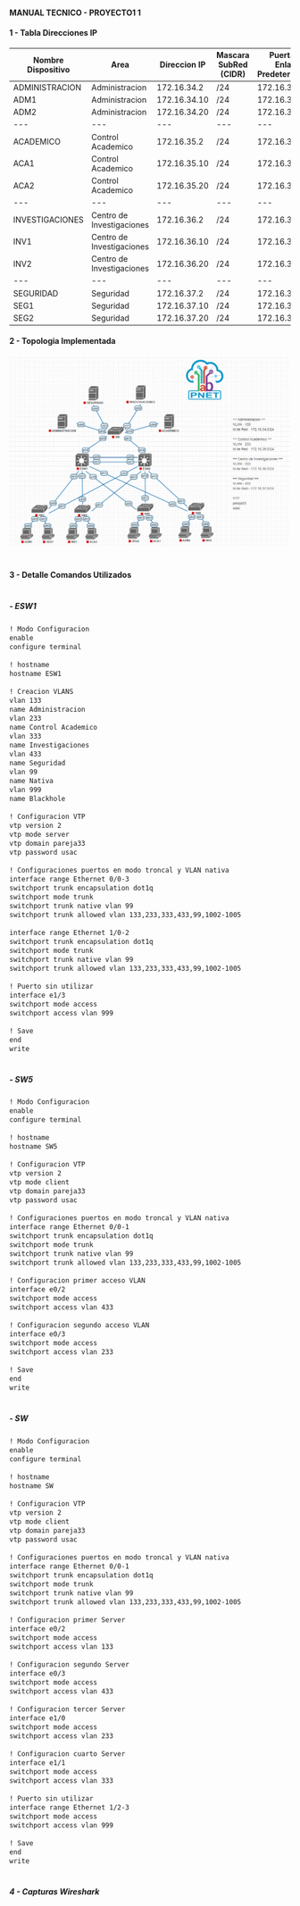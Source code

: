 #### MANUAL TECNICO - PROYECTO1 1

#### 1 - Tabla Direcciones IP

| Nombre Dispositivo | Area | Direccion IP | Mascara SubRed (CIDR) | Puerta de Enlace Predeterminada | VLAN |
|-----|---|---|---|---|---|
|ADMINISTRACION|Administracion|172.16.34.2|/24|172.16.34.1|133|
|ADM1|Administracion|172.16.34.10|/24|172.16.34.1|133|
|ADM2|Administracion|172.16.34.20|/24|172.16.34.1|133|
|---|---|---|---|---|---|
|ACADEMICO|Control Academico|172.16.35.2|/24|172.16.35.1|233|
|ACA1|Control Academico|172.16.35.10|/24|172.16.35.1|233|
|ACA2|Control Academico|172.16.35.20|/24|172.16.35.1|233|
|---|---|---|---|---|---|
|INVESTIGACIONES|Centro de Investigaciones|172.16.36.2|/24|172.16.36.1|333|
|INV1|Centro de Investigaciones|172.16.36.10|/24|172.16.36.1|333|
|INV2|Centro de Investigaciones|172.16.36.20|/24|172.16.36.1|333|
|---|---|---|---|---|---|
|SEGURIDAD|Seguridad|172.16.37.2|/24|172.16.37.1|433|
|SEG1|Seguridad|172.16.37.10|/24|172.16.37.1|433|
|SEG2|Seguridad|172.16.37.20|/24|172.16.37.1|433|

#### 2 - Topologia Implementada

<img src="./images/topologia.png" alt="Topologia" width="700"/>  

#

#### 3 - Detalle Comandos Utilizados
#

##### - ESW1

    ! Modo Configuracion
    enable
    configure terminal

    ! hostname
    hostname ESW1

    ! Creacion VLANS
    vlan 133
    name Administracion
    vlan 233
    name Control Academico
    vlan 333
    name Investigaciones
    vlan 433
    name Seguridad
    vlan 99
    name Nativa
    vlan 999
    name Blackhole

    ! Configuracion VTP
    vtp version 2
    vtp mode server
    vtp domain pareja33
    vtp password usac

    ! Configuraciones puertos en modo troncal y VLAN nativa
    interface range Ethernet 0/0-3
    switchport trunk encapsulation dot1q
    switchport mode trunk
    switchport trunk native vlan 99
    switchport trunk allowed vlan 133,233,333,433,99,1002-1005

    interface range Ethernet 1/0-2
    switchport trunk encapsulation dot1q
    switchport mode trunk
    switchport trunk native vlan 99
    switchport trunk allowed vlan 133,233,333,433,99,1002-1005

    ! Puerto sin utilizar
    interface e1/3
    switchport mode access
    switchport access vlan 999

    ! Save
    end
    write

#

##### - SW5

    ! Modo Configuracion
    enable
    configure terminal

    ! hostname
    hostname SW5

    ! Configuracion VTP
    vtp version 2
    vtp mode client
    vtp domain pareja33
    vtp password usac

    ! Configuraciones puertos en modo troncal y VLAN nativa
    interface range Ethernet 0/0-1
    switchport trunk encapsulation dot1q
    switchport mode trunk
    switchport trunk native vlan 99
    switchport trunk allowed vlan 133,233,333,433,99,1002-1005

    ! Configuracion primer acceso VLAN
    interface e0/2
    switchport mode access
    switchport access vlan 433

    ! Configuracion segundo acceso VLAN
    interface e0/3
    switchport mode access
    switchport access vlan 233

    ! Save
    end
    write

#

##### - SW

    ! Modo Configuracion
    enable
    configure terminal

    ! hostname
    hostname SW

    ! Configuracion VTP
    vtp version 2
    vtp mode client
    vtp domain pareja33
    vtp password usac

    ! Configuraciones puertos en modo troncal y VLAN nativa
    interface range Ethernet 0/0-1
    switchport trunk encapsulation dot1q
    switchport mode trunk
    switchport trunk native vlan 99
    switchport trunk allowed vlan 133,233,333,433,99,1002-1005

    ! Configuracion primer Server
    interface e0/2
    switchport mode access
    switchport access vlan 133

    ! Configuracion segundo Server
    interface e0/3
    switchport mode access
    switchport access vlan 433

    ! Configuracion tercer Server
    interface e1/0
    switchport mode access
    switchport access vlan 233

    ! Configuracion cuarto Server
    interface e1/1
    switchport mode access
    switchport access vlan 333

    ! Puerto sin utilizar
    interface range Ethernet 1/2-3
    switchport mode access
    switchport access vlan 999

    ! Save
    end
    write

#

##### 4 -  Capturas Wireshark
